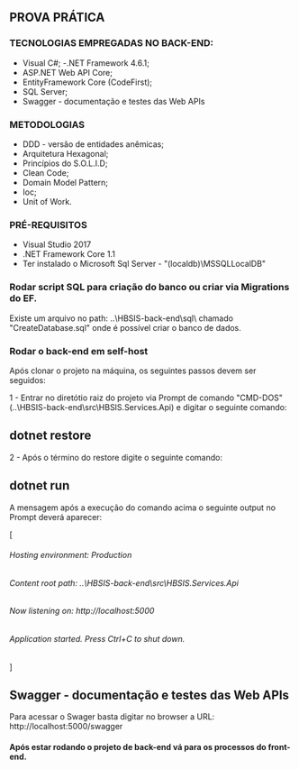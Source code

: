 ## PROVA PRÁTICA 

### TECNOLOGIAS EMPREGADAS NO BACK-END:
- Visual C#;
-.NET Framework 4.6.1;
- ASP.NET Web API Core;
- EntityFramework Core (CodeFirst);
- SQL Server;
- Swagger - documentação e testes das Web APIs

### METODOLOGIAS
- DDD - versão de entidades anêmicas;
- Arquitetura Hexagonal;
- Princípios do S.O.L.I.D;
- Clean Code;
- Domain Model Pattern;
- Ioc;
- Unit of Work.

### PRÉ-REQUISITOS
- Visual Studio 2017
- .NET Framework Core 1.1
- Ter instalado o Microsoft Sql Server - "(localdb)\MSSQLLocalDB"

### Rodar script SQL para criação do banco ou criar via Migrations do EF.
Existe um arquivo no path: ..\HBSIS-back-end\sql\ chamado "CreateDatabase.sql" onde é possível criar o banco de dados.

### Rodar o back-end em self-host

Após clonar o projeto na máquina, os seguintes passos devem ser seguidos:

1 - Entrar no diretótio raiz do projeto via Prompt de comando "CMD-DOS" (..\HBSIS-back-end\src\HBSIS.Services.Api) e digitar o seguinte comando:

## dotnet restore

2 - Após o término do restore digite o seguinte comando:

## dotnet run

A mensagem após a execução do comando acima o seguinte output no Prompt deverá aparecer: 

[
###### Hosting environment: Production
###### Content root path: ..\HBSIS-back-end\src\HBSIS.Services.Api
###### Now listening on: http://localhost:5000
###### Application started. Press Ctrl+C to shut down.
]

## Swagger - documentação e testes das Web APIs
Para acessar o Swager basta digitar no browser a URL: http://localhost:5000/swagger

#### Após estar rodando o projeto de back-end vá para os processos do front-end.
